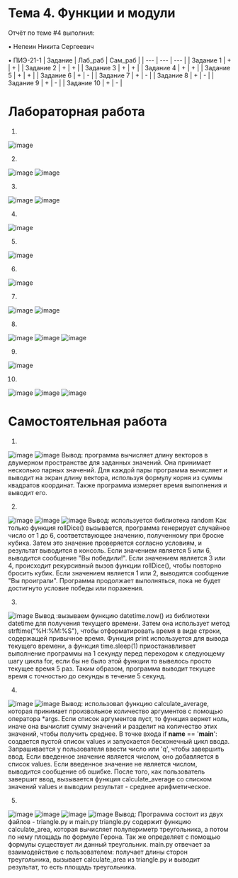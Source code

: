 # Тема 4. Функции и модули
Отчёт по теме #4 выполнил:

• Непеин Никита Сергеевич

• ПИЭ-21-1
| Задание | Лаб_раб | Сам_раб |
| --- | --- | --- |
| Задание 1 | + | + |
| Задание 2 | + | + |
| Задание 3 | + | + |
| Задание 4 | + | + |
| Задание 5 | + | + |
| Задание 6 | + | - |
| Задание 7 | + | - |
| Задание 8 | + | - |
| Задание 9 | + | - |
| Задание 10 | + | - |

# Лабораторная работа

1.
![image](https://github.com/yarcheee/Software_Engineering/assets/99402010/73f37dc4-3541-4ec9-8b4d-55349938ae27)

2.
![image](https://github.com/yarcheee/Software_Engineering/assets/99402010/04cdc567-15f5-42b4-a5f6-d8d5710fa685)
![image](https://github.com/yarcheee/Software_Engineering/assets/99402010/eaa17254-bc7e-4182-8f2b-f12f8f559da4)

3.
![image](https://github.com/yarcheee/Software_Engineering/assets/99402010/ff5b315b-ef45-4856-9eb4-cb61a9891be0)
![image](https://github.com/yarcheee/Software_Engineering/assets/99402010/d429be57-eefa-4d73-aa90-1cd849489a69)

4.
![image](https://github.com/yarcheee/Software_Engineering/assets/99402010/da9343a9-cd59-4a96-a6d8-964c6ef6755b)

5.
![image](https://github.com/yarcheee/Software_Engineering/assets/99402010/b2ec1a9d-afac-4b9b-88ba-40676f7ba4cd)

6.
![image](https://github.com/yarcheee/Software_Engineering/assets/99402010/7f3065e5-682f-4748-b370-7590b03ff343)

7.
![image](https://github.com/yarcheee/Software_Engineering/assets/99402010/97765902-b5fa-4b20-b47e-b24f0b3fb8f3)
![image](https://github.com/yarcheee/Software_Engineering/assets/99402010/64d96943-a45c-45e0-898f-b47141285287)

8.
![image](https://github.com/yarcheee/Software_Engineering/assets/99402010/7ea40f66-a66d-4a6d-a533-45037eeb62e2)
![image](https://github.com/yarcheee/Software_Engineering/assets/99402010/01e11a3b-fade-4c20-b1f3-e3391e0e2c52)
![image](https://github.com/yarcheee/Software_Engineering/assets/99402010/0f0ad84c-4ea6-4322-ab5f-01086f989268)

9.
![image](https://github.com/yarcheee/Software_Engineering/assets/99402010/97b688ed-3f7b-4f33-b8b0-2fcf159edb43)

10.
![image](https://github.com/yarcheee/Software_Engineering/assets/99402010/e0475f16-6cc4-4a4a-9d63-04845914e88c)
![image](https://github.com/yarcheee/Software_Engineering/assets/99402010/e7986b86-2a70-4bcc-940d-9f1c0ed11cb9)
![image](https://github.com/yarcheee/Software_Engineering/assets/99402010/48f1d1e6-a9b8-4594-99bb-8bb6854428ae)

# Самостоятельная работа

1.
![image](https://github.com/yarcheee/Software_Engineering/assets/99402010/dc8104fd-efc1-421a-9274-1f78e3872d20)
![image](https://github.com/yarcheee/Software_Engineering/assets/99402010/c93dff25-38fe-447b-8cda-5fb630fd6d2c)
Вывод: программа вычисляет длину векторов в двумерном пространстве для заданных значений. Она принимает несколько парных значений. Для каждой пары программа вычисляет и выводит на экран длину вектора, используя формулу корня из суммы квадратов координат. Также программа измеряет время выполнения и выводит его.

2.
![image](https://github.com/yarcheee/Software_Engineering/assets/99402010/a9e8c2fc-bf12-43cc-9df0-1c5c4938a749)
![image](https://github.com/yarcheee/Software_Engineering/assets/99402010/1c75e862-5810-432a-9b39-efea5aaff1a8)
![image](https://github.com/yarcheee/Software_Engineering/assets/99402010/c8ec3811-fa67-452e-938e-ca1630fb9d11)
Вывод: используется библиотека random Как только функция rollDice() вызывается, программа генерирует случайное число от 1 до 6, соответствующее значению, полученному при броске кубика. Затем это значение проверяется согласно условиям, и результат выводится в консоль.
Если значением является 5 или 6, выводится сообщение "Вы победили!".
Если значением является 3 или 4, происходит рекурсивный вызов функции rollDice(), чтобы повторно бросить кубик.
Если значением является 1 или 2, выводится сообщение "Вы проиграли".
Программа продолжает выполняться, пока не будет достигнуто условие победы или поражения.

3.
![image](https://github.com/yarcheee/Software_Engineering/assets/99402010/d9a26abf-ae78-4b6f-89ec-289d0aa79c2d)
Вывод :вызываем функцию datetime.now() из библиотеки datetime для получения текущего времени. Затем она использует метод strftime("%H:%M:%S"), чтобы отформатировать время в виде строки, содержащей привычное время.
Функция print используется для вывода текущего времени, а функция time.sleep(1) приостанавливает выполнение программы на 1 секунду перед переходом к следующему шагу цикла for, если бы не было этой функции то вывелось просто текущее время 5 раз.
Таким образом, программа выводит текущее время с точностью до секунды в течение 5 секунд.

4.
![image](https://github.com/yarcheee/Software_Engineering/assets/99402010/b7c74d5b-ceb0-49c0-87b8-755712238ced)
![image](https://github.com/yarcheee/Software_Engineering/assets/99402010/7c26f8c5-868b-4787-a0db-7753452b4b63)
Вывод: использовал функцию calculate_average, которая принимает произвольное количество аргументов с помощью оператора *args. Если список аргументов пуст, то функция вернет ноль, иначе она вычислит сумму значений и разделит на количество этих значений, чтобы получить среднее.
В точке входа if __name__ == '__main__': создается пустой список values и запускается бесконечный цикл ввода. Запрашивается у пользователя ввести число или 'q', чтобы завершить ввод. Если введенное значение является числом, оно добавляется в список values. Если введенное значение не является числом, выводится сообщение об ошибке.
После того, как пользователь завершит ввод, вызывается функция calculate_average со списком значений values  и выводим результат - среднее арифметическое.

5.
![image](https://github.com/yarcheee/Software_Engineering/assets/99402010/ea6d3f10-59a3-438e-a6ca-8c5c8fc6ce0d)
![image](https://github.com/yarcheee/Software_Engineering/assets/99402010/714e849b-32e4-4cd2-b7d8-203dfcbae02e)
![image](https://github.com/yarcheee/Software_Engineering/assets/99402010/49c3fd2d-7a63-4a6a-8a59-8107d90cdeef)
![image](https://github.com/yarcheee/Software_Engineering/assets/99402010/ff6d03d7-77fb-48a6-aca2-c3f0757c9dd3)
Вывод: Программа состоит из двух файлов - triangle.py и main.py
triangle.py содержит функцию calculate_area, которая вычисляет полупериметр треугольника, а потом по нему площадь по формуле Герона. Так же определяет с помощью формулы существует ли данный треугольник.
main.py отвечает за взаимодействие с пользователем: получает длины сторон треугольника, вызывает calculate_area из triangle.py и выводит результат, то есть площадь треугольника.






















































